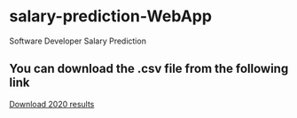 # salary-prediction-WebApp
Software Developer Salary Prediction

## You can download the .csv file from the following link

[Download 2020 results](https://insights.stackoverflow.com/survey)
